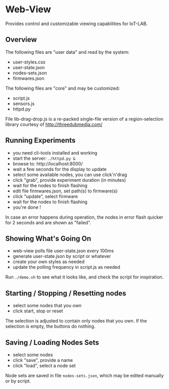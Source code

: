 Web-View
========

Provides control and customizable viewing capabilities for IoT-LAB.


Overview
--------

The following files are "user data" and read by the system:
- user-styles.css
- user-state.json
- nodes-sets.json
- firmwares.json

The following files are "core" and may be customized:
- script.js
- sensors.js
- httpd.py

File lib-drag-drop.js is a re-packed single-file version of a
region-selection library courtesy of http://threedubmedia.com/


Running Experiments
-------------------

- you need cli-tools installed and working
- start the server: ``./httpd.py &``
- browse to: http://localhost:8000/ 
- wait a few seconds for the display to update
- select some available nodes, you can use click'n'drag
- click "grab", provide experiment duration (in minutes)
- wait for the nodes to finish flashing
- edit file firmwares.json, set path(s) to firmware(s)
- click "update", select firmware
- wait for the nodes to finish flashing
- you're done !

In case an error happens during operation, the nodes in error
flash quicker for 2 seconds and are shown as "failed".


Showing What's Going On
-----------------------

- web-view polls file user-state.json every 100ms
- generate user-state.json by script or whatever
- create your own styles as needed
- update the polling frequency in script.js as needed

Run ``./demo.sh`` to see what it looks like, and check the script
for inspiration.


Starting / Stopping / Resetting nodes
-------------------------------------

- select some nodes that you own
- click start, stop or reset

The selection is adjusted to contain only nodes that you own.
If the selection is empty, the buttons do nothing.


Saving / Loading Nodes Sets
---------------------------

- select some nodes
- click "save", provide a name
- click "load", select a node set

Node sets are saved in file ``nodes-sets.json``, which may be
edited manually or by script.
